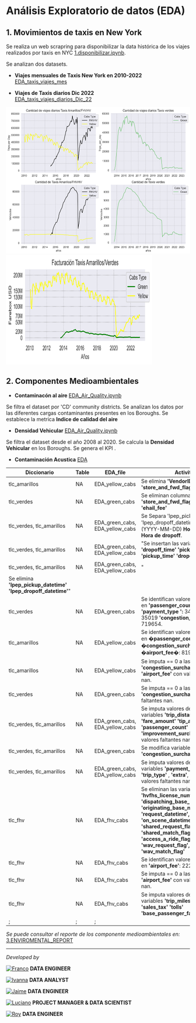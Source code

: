 # <h1> Análisis Exploratorio de datos (EDA)</h1> 

## 1. Movimientos de taxis en New York

Se realiza un web scrapring para disponibilizar la data histórica de los viajes realizados por taxis en NYC [1.disponibilizar.ipynb](1.disponibilizar_taxis.ipynb).<br> 


Se analizan dos datasets.<br> 

- **Viajes mensuales de Taxis New York en 2010-2022** <br>
[EDA_taxis_viajes_mes](3.EDA_taxis_viajes_mes.ipynb)<br>

- **Viajes de Taxis diarios Dic 2022** <br>
[EDA_taxis_viajes_diarios_Dic_22](2.EDA_taxis_viajes_diarios2.ipynbb)<br>


<img src="source/cantidad_taxis.png" width="600" height="400"/>



<img src="source/facturacion.png" width="400" height="300"/>


## 2. Componentes Medioambientales

- **Contaminacón al aire**   [EDA_Air_Quality.ipynb](EDA_Air_Quality.ipynb)

Se filtra el dataset por 'CD' community districts. Se analizan los datos por las diferentes cargas contaminantes presentes en los Boroughs. Se establece la metrica **Indice de calidad del aire**  

- **Densidad Vehicular**      [EDA_Air_Quality.ipynb](EDA_Air_Quality.ipynb)

Se filtra el dataset desde el año 2008 al 2020. Se calcula la **Densidad Vehicular** en los Boroughs. Se genera el KPI .

- **Contaminación Acustica**  [EDA]()

| Diccionario                                                     | Table | EDA_file                        | Activities                                                                                                                                                                                                                                         |
|-----------------------------------------------------------------|-------|---------------------------------|----------------------------------------------------------------------------------------------------------------------------------------------------------------------------------------------------------------------------------------------------|
| tlc_amarillos                                                   | NA    | EDA_yellow_cabs                 | Se elimina **'VendorID', 'RatecodeID', 'store_and_fwd_flag'**                                                                                                                                                                                      |
| tlc_verdes                                                      | NA    | EDA_green_cabs                  | Se eliminan columnas **'VendorID' 'store_and_fwd_flag', 'RatecodeID', 'ehail_fee'**                                                                                                                                                                |
| tlc_verdes, tlc_amarillos                                       | NA    | EDA_green_cabs, EDA_yellow_cabs | Se Separa 'lpep_pickup_datetime' y 'lpep_dropoff_datetime'  en d�a (YYYY-MM-DD) **Hora de pickup**, **Hora de dropoff**.                                                                                                                           |
| tlc_verdes, tlc_amarillos                                       | NA    | EDA_green_cabs, EDA_yellow_cabs | "Se insertan las variables **'dropoff_time' 'pickup_day' 'pickup_time' 'dropoff_day'**	"                                                                                                                                                           |
| tlc_verdes, tlc_amarillos                                       | NA    | EDA_green_cabs, EDA_yellow_cabs | "                                                                                                                                                                                                                                                  |
| Se elimina **'lpep_pickup_datetime'  'lpep_dropoff_datetime'**" |       |                                 |                                                                                                                                                                                                                                                    |
| tlc_verdes                                                      | NA    | EDA_green_cabs                  | Se identifican valores faltantes nan en **'passenger_count':** 34623 & **'payment_type ':** 34623  **'trip_type':** 35019  **'congestion_surcharge':** 719654.                                                                                     |
| tlc_amarillos                                                   | NA    | EDA_yellow_cabs                 | Se identifican valores faltantes nan en **�passenger_count�**: 22188 **�congestion_surcharge�**:8195675 **�airport_fee�**: 8195675.                                                                                                                |
| tlc_amarillos                                                   | NA    | EDA_yellow_cabs                 | Se imputa == 0 a las variables **'congestion_surcharge' 'airport_fee'** con valores faltantes nan.                                                                                                                                                 |
| tlc_verdes                                                      | NA    | EDA_green_cabs                  | Se imputa == 0 a las variables **'congestion_surcharge'** con valores faltantes nan.                                                                                                                                                               |
| tlc_verdes, tlc_amarillos                                       | NA    | EDA_green_cabs, EDA_yellow_cabs | Se imputa valores de la media a las variables **'trip_distance' 'fare_amount' 'tip_amount' 'passenger_count' 'tolls_amount' 'improvement_surcharge'** con valores faltantes nan.                                                                   |
| tlc_verdes, tlc_amarillos                                       | NA    | EDA_green_cabs                  | Se modifica variables a *float type.*  a **'congestion_surcharge'**.                                                                                                                                                                               |
| tlc_verdes, tlc_amarillos                                       | NA    | EDA_green_cabs, EDA_yellow_cabs | Se imputa valores de la moda las variables **'payment_type'** , **'trip_type'** , **'extra'**, **'mta_tax'** con valores faltantes nan.                                                                                                            |
| tlc_fhv                                                         | NA    | EDA_fhv_cabs                    | Se eliminan las variables **'hvfhs_license_num', 'dispatching_base_num', 'originating_base_num', 'request_datetime', 'on_scene_datetime', 'shared_request_flag', 'shared_match_flag', 'access_a_ride_flag', 'wav_request_flag', 'wav_match_flag'** |
| tlc_fhv                                                         | NA    | EDA_fhv_cabs                    | Se identifican valores faltantes nan en **'airport_fee'**: 22243779                                                                                                                                                                                |
| tlc_fhv                                                         | NA    | EDA_fhv_cabs                    | Se imputa == 0 a las variables **'airport_fee'** con valores faltantes nan.                                                                                                                                                                        |
| tlc_fhv                                                         | NA    | EDA_fhv_cabs                    | Se imputa valores de la media a las variables  **'trip_miles' 'driver_pay' 'sales_tax' 'tolls' 'base_passenger_fare' 'trip_time'**                                                                                                                 |
| ;                                                               | ;     | ;                               |                                                                                                                                                                                                                                                    |

*Se puede consultar el reporte de los componente medioambientales en:*  [3.ENVIROMENTAL_REPORT](../3.ENVIROMENTAL_REPORT) 

<hr>

*Developed by*

<a href="https://www.linkedin.com/in/franco-jonas-myburg-6095b8255/"><img alt="Franco" title="Connect with Franco" src="https://img.shields.io/badge/Franco Myburg-0077B5?style=flat&logo=Linkedin&logoColor=white"></a> **DATA ENGINEER**

<a href="https://www.linkedin.com/in/ivannagvdc/"><img alt="Ivanna" title="Connect with Ivanna" src="https://img.shields.io/badge/Ivanna Villa-0077B5?style=flat&logo=Linkedin&logoColor=white"></a> **DATA ANALYST**

<a href="https://www.linkedin.com/in/jospinoponce/"><img alt="Jaime" title="Connect with Jaime" src="https://img.shields.io/badge/Jaime Ospino-0077B5?style=flat&logo=Linkedin&logoColor=white"></a> **DATA ENGINEER**

<a href="https://www.linkedin.com/in/takticflow/"><img alt="Luciano" title="Connect with Luciano" src="https://img.shields.io/badge/Luciano Larrea-0077B5?style=flat&logo=Linkedin&logoColor=white"></a> **PROJECT MANAGER & DATA SCIENTIST**

<a href="https://www.linkedin.com/in/royquillca/"><img alt="Roy" title="Connect with Roy" src="https://img.shields.io/badge/Roy Quillca-0077B5?style=flat&logo=Linkedin&logoColor=white"></a> **DATA ENGINEER**




